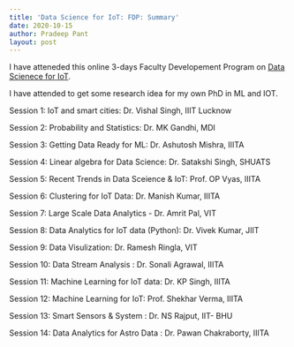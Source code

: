 ```yaml
---
title: 'Data Science for IoT: FDP: Summary'
date: 2020-10-15
author: Pradeep Pant
layout: post
---
```

I have atteneded this online 3-days Faculty Developement Program on [Data Scienece for IoT](https://diot.iiita.ac.in/). 

I have attended to get some research idea for my own PhD in ML and IOT.

Session 1: IoT and smart cities: Dr. Vishal Singh, IIIT Lucknow

Session 2: Probability and Statistics: Dr. MK Gandhi, MDI

Session 3: Getting Data Ready for ML: Dr. Ashutosh Mishra, IIITA

Session 4: Linear algebra for Data Science: Dr. Satakshi Singh, SHUATS

Session 5: Recent Trends in Data Sceience & IoT: Prof. OP Vyas, IIITA

Session 6: Clustering for IoT Data: Dr. Manish Kumar, IIITA

Session 7: Large Scale Data Analytics - Dr. Amrit Pal, VIT

Session 8: Data Analytics for IoT data (Python): Dr. Vivek Kumar, JIIT

Session 9: Data Visulization: Dr. Ramesh Ringla, VIT

Session 10: Data Stream Analysis : Dr. Sonali Agrawal, IIITA

Session 11: Machine Learning for IoT data: Dr. KP Singh, IIITA

Session 12: Machine Learning for IoT: Prof. Shekhar Verma, IIITA

Session 13: Smart Sensors & System : Dr. NS Rajput, IIT- BHU

Session 14: Data Analytics for Astro Data : Dr. Pawan Chakraborty, IIITA


